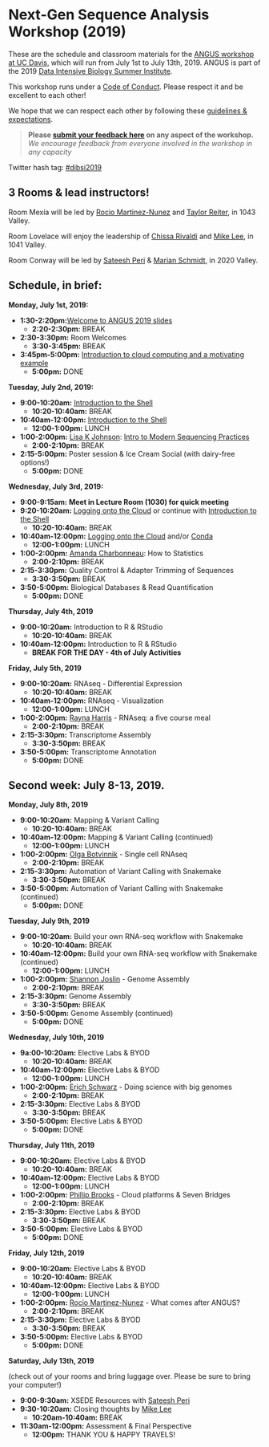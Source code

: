 # Next-Gen Sequence Analysis Workshop (2019)

These are the schedule and classroom materials for the [ANGUS workshop at UC Davis](http://ivory.idyll.org/dibsi/ANGUS.html), which will run from July 1st to July 13th, 2019. ANGUS is part of the 2019 [Data Intensive Biology Summer Institute](http://ivory.idyll.org/dibsi/).

This workshop runs under a [Code of Conduct](code-of-conduct.html). Please respect it and be excellent to each other!  

We hope that we can respect each other by following these [guidelines & expectations](guidelines-expectations.md).

> **Please [submit your feedback here](https://docs.google.com/forms/d/e/1FAIpQLSc1G8J6KQlkkrkVbH5U1H1EdkomFbCS3qzvwlwEyaQSTFHFsg/viewform) on any aspect of the workshop.** *We encourage feedback from everyone involved in the workshop in any capacity* 

Twitter hash tag: [#dibsi2019](https://twitter.com/search?f=tweets&q=%23dibsi2019&src=typd)

## 3 Rooms & lead instructors!

Room Mexía will be led by [Rocio Martinez-Nunez](https://twitter.com/rociotmartinez?lang=en) and [Taylor Reiter](https://twitter.com/ReiterTaylor?lang=en), in 1043 Valley.

Room Lovelace will enjoy the leadership of [Chissa Rivaldi](https://twitter.com/Powerofcheez?lang=en) and [Mike Lee](https://twitter.com/AstrobioMike?lang=en), in 1041 Valley.

Room Conway will be led by [Sateesh Peri](https://twitter.com/perisateesh?lang=en) & [Marian Schmidt](https://twitter.com/micro_marian?lang=en), in 2020 Valley.

## Schedule, in brief:

**Monday, July 1st, 2019:**  

* **1:30-2:20pm:**[Welcome to ANGUS 2019 slides](http://bit.ly/2019_ANGUS_Welcome)
	* **2:20-2:30pm:** BREAK
* **2:30-3:30pm:** Room Welcomes
	* **3:30-3:45pm:** BREAK
* **3:45pm-5:00pm:** [Introduction to cloud computing and a motivating example](cloud_computing_intro.md)
	* **5:00pm:** DONE

**Tuesday, July 2nd, 2019:**  

* **9:00-10:20am:** [Introduction to the Shell](shell_intro/index.html)
	* **10:20-10:40am:** BREAK
* **10:40am-12:00pm:** [Introduction to the Shell](shell_intro/index.html)
	* **12:00-1:00pm:** LUNCH
* **1:00-2:00pm:** [Lisa K Johnson](https://twitter.com/monsterbashseq?lang=en): [Intro to Modern Sequencing Practices](https://docs.google.com/presentation/d/1HCGTma7OUTeiepuKQ1h-Sya3L2HLnAAoFGpZO52GPCk/edit#slide=id.p)
	* **2:00-2:10pm:** BREAK
* **2:15-5:00pm:** Poster session & Ice Cream Social (with dairy-free options!)
	* **5:00pm:** DONE


**Wednesday, July 3rd, 2019:**

* **9:00-9:15am:** **Meet in Lecture Room (1030) for quick meeting**
* **9:20-10:20am:** [Logging onto the Cloud](jetstream/boot.md) or continue with [Introduction to the Shell](shell_intro/index.html)
	* **10:20-10:40am:** BREAK
* **10:40am-12:00pm:** [Logging onto the Cloud](jetstream/boot.md) and/or [Conda](conda_tutorial.md) 
	* **12:00-1:00pm:** LUNCH
* **1:00-2:00pm:** [Amanda Charbonneau](https://twitter.com/procrastinomics?lang=en): How to Statistics
	* **2:00-2:10pm:** BREAK
* **2:15-3:30pm:** Quality Control & Adapter Trimming of  Sequences
	* **3:30-3:50pm:** BREAK
* **3:50-5:00pm:** Biological Databases & Read Quantification 
	* **5:00pm:** DONE
	
**Thursday, July 4th, 2019**

* **9:00-10:20am:** Introduction to R & RStudio
	* **10:20-10:40am:** BREAK
* **10:40am-12:00pm:** Introduction to R & RStudio
	* **BREAK FOR THE DAY - 4th of July Activities**


**Friday, July 5th, 2019**

* **9:00-10:20am:** RNAseq - Differential Expression
	* **10:20-10:40am:** BREAK
* **10:40am-12:00pm:** RNAseq - Visualization
	* **12:00-1:00pm:** LUNCH
* **1:00-2:00pm:** [Rayna Harris](https://twitter.com/raynamharris?lang=en) - RNAseq: a five course meal
	* **2:00-2:10pm:** BREAK
* **2:15-3:30pm:** Transcriptome Assembly
	* **3:30-3:50pm:** BREAK
* **3:50-5:00pm:** Transcriptome Annotation
	* **5:00pm:** DONE



## Second week: July 8-13, 2019.

**Monday, July 8th, 2019**

* **9:00-10:20am:** Mapping & Variant Calling
	* **10:20-10:40am:** BREAK
* **10:40am-12:00pm:** Mapping & Variant Calling (continued)
	* **12:00-1:00pm:** LUNCH
* **1:00-2:00pm:** [Olga Botvinnik](https://twitter.com/olgabot?lang=en) - Single cell RNAseq
	* **2:00-2:10pm:** BREAK
* **2:15-3:30pm:** Automation of Variant Calling with Snakemake
	* **3:30-3:50pm:** BREAK
* **3:50-5:00pm:** Automation of Variant Calling with Snakemake (continued)
	* **5:00pm:** DONE


**Tuesday, July 9th, 2019**

* **9:00-10:20am:** Build your own RNA-seq workflow with Snakemake
	* **10:20-10:40am:** BREAK
* **10:40am-12:00pm:** Build your own RNA-seq workflow with Snakemake (continued)
	* **12:00-1:00pm:** LUNCH
* **1:00-2:00pm:** [Shannon Joslin](https://twitter.com/IntrprtngGnmcs?lang=en) - Genome Assembly
	* **2:00-2:10pm:** BREAK
* **2:15-3:30pm:** Genome Assembly
	* **3:30-3:50pm:** BREAK
* **3:50-5:00pm:** Genome Assembly (continued)
	* **5:00pm:** DONE



**Wednesday, July 10th, 2019**

* **9a:00-10:20am:** Elective Labs & BYOD
	* **10:20-10:40am:** BREAK
* **10:40am-12:00pm:** Elective Labs & BYOD
	* **12:00-1:00pm:** LUNCH
* **1:00-2:00pm:** [Erich Schwarz](https://twitter.com/ErichMSchwarz?lang=en) - Doing science with big genomes
	* **2:00-2:10pm:** BREAK
* **2:15-3:30pm:** Elective Labs & BYOD
	* **3:30-3:50pm:** BREAK
* **3:50-5:00pm:** Elective Labs & BYOD
	* **5:00pm:** DONE
	
	
	
**Thursday, July 11th, 2019**

* **9:00-10:20am:** Elective Labs & BYOD
	* **10:20-10:40am:** BREAK
* **10:40am-12:00pm:** Elective Labs & BYOD
	* **12:00-1:00pm:** LUNCH
* **1:00-2:00pm:** [Phillip Brooks](https://twitter.com/brooksph?lang=en) - Cloud platforms & Seven Bridges
	* **2:00-2:10pm:** BREAK
* **2:15-3:30pm:** Elective Labs & BYOD
	* **3:30-3:50pm:** BREAK
* **3:50-5:00pm:** Elective Labs & BYOD
	* **5:00pm:** DONE	
	
	
**Friday, July 12th, 2019**

* **9:00-10:20am:** Elective Labs & BYOD
	* **10:20-10:40am:** BREAK
* **10:40am-12:00pm:** Elective Labs & BYOD
	* **12:00-1:00pm:** LUNCH
* **1:00-2:00pm:** [Rocio Martinez-Nunez](https://twitter.com/rociotmartinez?lang=en) - What comes after ANGUS?
	* **2:00-2:10pm:** BREAK
* **2:15-3:30pm:** Elective Labs & BYOD
	* **3:30-3:50pm:** BREAK
* **3:50-5:00pm:** Elective Labs & BYOD
	* **5:00pm:** DONE	
	
	
**Saturday, July 13th, 2019**

(check out of your rooms and bring luggage over. Please be sure to bring your computer!)

* **9:00-9:30am:** XSEDE Resources with [Sateesh Peri](https://twitter.com/perisateesh?lang=en) 
* **9:30-10:20am:** Closing thoughts by [Mike Lee](https://twitter.com/AstrobioMike?lang=en) 
	* **10:20am-10:40am:** BREAK
* **11:30am-12:00pm:** Assessment & Final Perspective
	* **12:00pm:** THANK YOU & HAPPY TRAVELS! 
